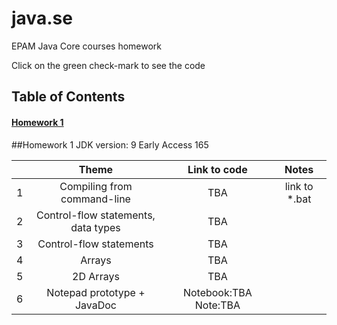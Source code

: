 # java.se
EPAM Java Core courses homework

Click on the green check-mark to see the code


## Table of Contents
#### [Homework 1](#homework-1)

##Homework 1
JDK version: 9 Early Access 165

|     |                 Theme               | Link to code          | Notes        |
|:---:|:-----------------------------------:|:---------------------:|:------------:|
|  1  | Compiling from command-line         |      TBA              | link to *.bat|      
|  2  | Control-flow statements, data types |      TBA              |              | 
|  3  | Control-flow statements             |      TBA              |              | 
|  4  | Arrays                              |      TBA              |              | 
|  5  | 2D Arrays                           |      TBA              |              | 
|  6  | Notepad prototype + JavaDoc         | Notebook:TBA Note:TBA |              |